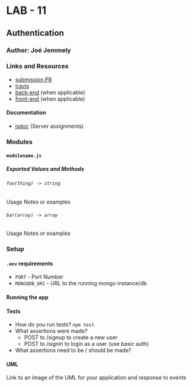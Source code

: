 # LAB - 11

## Authentication

### Author: Joé Jemmely

### Links and Resources

- [submission PR](http://xyz.com)
- [travis](http://xyz.com)
- [back-end](http://xyz.com) (when applicable)
- [front-end](http://xyz.com) (when applicable)

#### Documentation

- [jsdoc](http://xyz.com) (Server assignments)

### Modules

#### `modulename.js`

##### Exported Values and Methods

###### `foo(thing) -> string`

Usage Notes or examples

###### `bar(array) -> array`

Usage Notes or examples

### Setup

#### `.env` requirements

- `PORT` - Port Number
- `MONGODB_URI` - URL to the running mongo instance/db

#### Running the app

#### Tests

- How do you run tests? `npm test`
- What assertions were made?
  - POST to /signup to create a new user
  - POST to /signin to login as a user (use basic auth)
- What assertions need to be / should be made?

#### UML

Link to an image of the UML for your application and response to events
